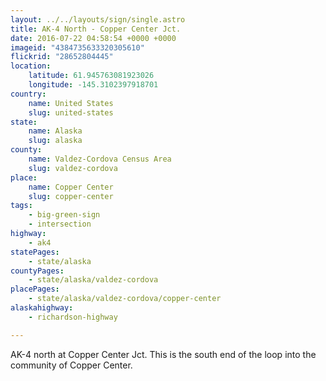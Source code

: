 ```yaml
---
layout: ../../layouts/sign/single.astro
title: AK-4 North - Copper Center Jct.
date: 2016-07-22 04:58:54 +0000 +0000
imageid: "4384735633320305610"
flickrid: "28652804445"
location:
    latitude: 61.945763081923026
    longitude: -145.3102397918701
country:
    name: United States
    slug: united-states
state:
    name: Alaska
    slug: alaska
county:
    name: Valdez-Cordova Census Area
    slug: valdez-cordova
place:
    name: Copper Center
    slug: copper-center
tags:
    - big-green-sign
    - intersection
highway:
    - ak4
statePages:
    - state/alaska
countyPages:
    - state/alaska/valdez-cordova
placePages:
    - state/alaska/valdez-cordova/copper-center
alaskahighway:
    - richardson-highway

---
```

AK-4 north at Copper Center Jct.  This is the south end of the loop into the community of Copper Center.